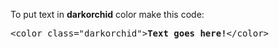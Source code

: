 To put text in <b>darkorchid</b> color make this code:
<pre>&lt;color class="darkorchid"&gt;<b>Text goes here!</b>&lt;/color&gt;</pre>
